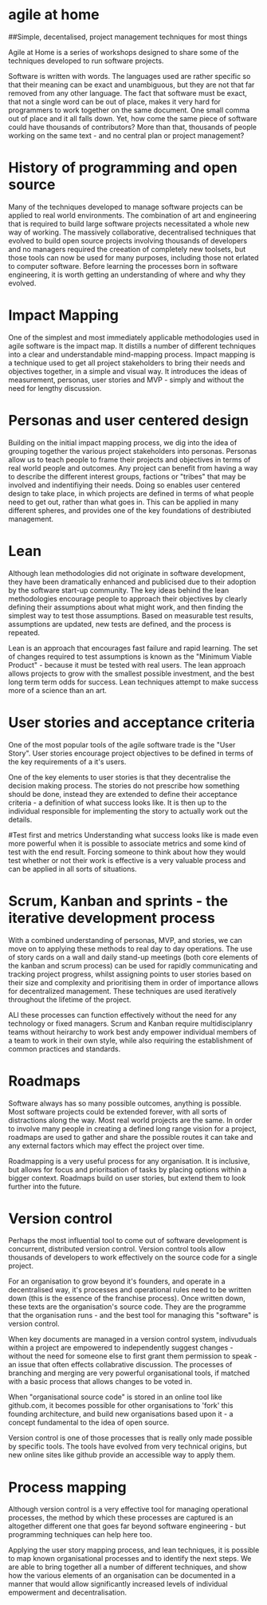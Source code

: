 # agile at home
##Simple, decentalised, project management techniques for most things

Agile at Home is a series of workshops designed to share some of the techniques developed to run software projects. 



Software is written with words. The languages used are rather specific so that their meaning can be exact and unambiguous, but they are not that far removed from any other language. The fact that software must be exact, that not a single word can be out of place, makes it very hard for programmers to work together on the same document. One small comma out of place and it all falls down. Yet, how come the same piece of software could have thousands of contributors? More than that, thousands of people working on the same text - and no central plan or project management?



# History of programming and open source
Many of the techniques developed to manage software projects can be applied to real world environments. The combination of art and engineering that is required to build large software projects necessitated a whole new way of working. The massively collaborative, decentralised techniques that evolved to build open source projects involving thousands of developers and no managers required the creeation of completely new toolsets, but those tools can now be used for many purposes, including those not erlated to computer software. Before learning the processes born in software engineering, it is worth getting an understanding of where and why they evolved. 

# Impact Mapping
One of the simplest and most immediately applicable methodologies used in agile software is the impact map. It distills a number of different techniques into a clear and understandable mind-mapping process. Impact mapping is a technique used to get all project stakeholders to bring their needs and objectives together, in a simple and visual way. It introduces the ideas of measurement, personas, user stories and MVP - simply and without the need for lengthy discussion. 

# Personas and user centered design
Building on the initial impact mapping process, we dig into the idea of grouping together the various project stakeholders into personas. Personas allow us to teach people to frame their projects and objectives in terms of real world people and outcomes. Any project can benefit from having a way to describe the different interest groups, factions or "tribes" that may be involved and indentifiying their needs. Doing so enables user centered design to take place, in which projects are defined in terms of what people need to get out, rather than what goes in. This can be applied in many different spheres, and provides one of the key foundations of destribiuted management. 

# Lean 
Although lean methodologies did not originate in software development, they have been dramatically enhanced and publicised due to their adoption by the software start-up community. The key ideas behind the lean methodologies encourage people to approach their objectives by clearly defining their assumptions about what might work, and then finding the simplest way to test those assumptions. Based on measurable test results, assumptions are updated, new tests are defined, and the process is repeated.

Lean is an approach that encourages fast failure and rapid learning. The set of changes required to test assumptions is known as the "Minimum Viable Product" - because it must be tested with real users. The lean approach allows projects to grow with the smallest possible investment, and the best long term term odds for success. Lean techniques attempt to make success more of a science than an art. 

# User stories and acceptance criteria
One of the most popular tools of the agile software trade is the "User Story". User stories encourage project objectives to be defined in terms of the key requirements of a it's users. 

One of the key elements to user stories is that they decentralise the decision making process. The stories do not prescribe how something should be done, instead they are extended to define their acceptance criteria - a definition of what success looks like. It is then up to the individual responsible for implementing the story to actually work out the details. 

#Test first and metrics
Understanding what success looks like is made even more powerful when it is possible to associate metrics and some kind of test with the end result. Forcing someone to think about how they would test whether or not their work is effective is a very valuable process and can be applied in all sorts of situations.

# Scrum, Kanban and sprints - the iterative development process
With a combined understanding of personas, MVP, and stories, we can move on to applying these methods to real day to day operations. The use of story cards on a wall and daily stand-up meetings (both core elements of the kanban and scrum process) can be used for rapidly communicating and tracking project progress, whilst assigning points to user stories based on their size and complexity and prioritising them in order of importance allows for decentralized management. These techniques are used iteratively throughout the lifetime of the project. 

ALl these processes can function effectively without the need for any technology or fixed managers. Scrum and Kanban require multidisciplanry teams without heirarchy to work best andy empower individual members of a team to work in their own style, while also requiring the establishment of common practices and standards.

# Roadmaps
Software always has so many possible outcomes, anything is possible. Most software projects could be extended forever, with all sorts of distractions along the way. Most real world projects are the same. In order to involve many people in creating a defined long range vision for a project, roadmaps are used to gather and share the possible routes it can take and any external factors which may effect the project over time. 

Roadmapping is a very useful process for any organisation. It is inclusive, but allows for focus and prioritsation of tasks by placing options within a bigger context. Roadmaps build on user stories, but extend them to look further into the future. 

# Version control
Perhaps the most influential tool to come out of software development is concurrent, distributed version control. Version control tools allow thousands of developers to work effectively on the source code for a single project. 

For an organisation to grow beyond it's founders, and operate in a decentralised way, it's processes and operational rules need to be written down (this is the essence of the franchise process). Once written down, these texts are the organisation's source code. They are the programme that the organisation runs - and the best tool for managing this "software" is version control. 

When key documents are managed in a version control system, indivuduals within a project are empowered to independently suggest changes - without the need for someone else to first grant them permission to speak - an issue that often effects collabrative discussion. The processes of branching and merging are very powerful organisational tools, if matched with a basic process that allows changes to be voted in.

When "organisational source code" is stored in an online tool like github.com, it becomes possible for other organisations to 'fork' this founding architecture, and build new organisations based upon it - a concept fundamental to the idea of open source. 

Version control is one of those processes that is really only made possible by specific tools. The tools have evolved from very technical origins, but new online sites like github provide an accessible way to apply them. 

# Process mapping
Although version control is a very effective tool for managing operational processes, the method by which these processes are captured is an altogether different one that goes far beyond software engineering - but programming techniques can help here too. 

Applying the user story mapping process, and lean techniques, it is possible to map known organisational processes and to identify the next steps. We are able to bring together all a number of different techniques, and show how the various elements of an organisation can be documented in a manner that would allow significantly increased levels of individual empowerment and decentralisation.  










